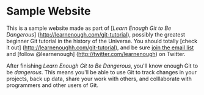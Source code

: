 # Sample Website

This is a sample website made as part of [*Learn Enough Git to Be Dangerous*] (http://learnenough.com/git-tutorial), possibly the greatest beginner Git tutorial in the history of the Universe.  You should totally [check it out] (http://learnenoughh.com/git-tutorial), and be sure [join the email list](http://learnenough.com/#email_list) and [follow @learnenough] (http://twitter.com/learnenough) on Twitter.

After finishing *Learn Enough Git to Be Dangerous*, you'll know enough Git to be *dangerous*. This means you'll be able to use Git to track changes in your projects, back up data, share your work with others, and colllaborate with programmers and other users of Git.